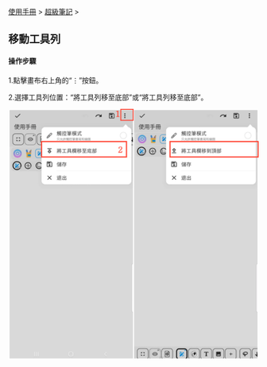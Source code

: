[使用手冊](/dragonnest/drawnote/manual/zh) > [超級筆記](/dragonnest/drawnote/manual/zh/super_note) >

移動工具列
---
#### 操作步驟

1.點擊畫布右上角的“⋮”按鈕。

2.選擇工具列位置：“將工具列移至底部”或“將工具列移至底部”。

![](imgs/move_toolbar1.png)
